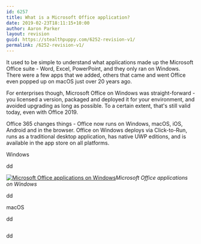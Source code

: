 ```yaml
---
id: 6257
title: What is a Microsoft Office application?
date: 2019-02-23T18:11:15+10:00
author: Aaron Parker
layout: revision
guid: https://stealthpuppy.com/6252-revision-v1/
permalink: /6252-revision-v1/
---
```

It used to be simple to understand what applications made up the Microsoft Office suite - Word, Excel, PowerPoint, and they only ran on Windows. There were a few apps that we added, others that came and went Office even popped up on macOS just over 20 years ago.

For enterprises though, Microsoft Office on Windows was straight-forward - you licensed a version, packaged and deployed it for your environment, and avoided upgrading as long as possible. To a certain extent, that's still valid today, even with Office 2019.

Office 365 changes things - Office now runs on Windows, macOS, iOS, Android and in the browser. Office on Windows deploys via Click-to-Run, runs as a traditional desktop application, has native UWP editions, and is available in the app store on all platforms.

Windows

dd

[<img src="https://stealthpuppy.com/media/2019/02/Office365-Apps-StartMenu-v2-1024x576.png" alt="Microsoft Office applications on Windows" class="wp-image-6255" srcset="https://stealthpuppy.com/media/2019/02/Office365-Apps-StartMenu-v2-1024x576.png 1024w, https://stealthpuppy.com/media/2019/02/Office365-Apps-StartMenu-v2-150x84.png 150w, https://stealthpuppy.com/media/2019/02/Office365-Apps-StartMenu-v2-300x169.png 300w, https://stealthpuppy.com/media/2019/02/Office365-Apps-StartMenu-v2-768x432.png 768w" sizes="(max-width: 1024px) 100vw, 1024px" />](blob:https://stealthpuppy.com/c9564118-065d-45b9-b640-6558f88fb6c7)*Microsoft Office applications on Windows*

dd

macOS

dd

<img src="https://stealthpuppy.com/media/2019/02/MicrosoftOffice-macOS-1024x640.png" alt="" class="wp-image-6256" srcset="https://stealthpuppy.com/media/2019/02/MicrosoftOffice-macOS-1024x640.png 1024w, https://stealthpuppy.com/media/2019/02/MicrosoftOffice-macOS-150x94.png 150w, https://stealthpuppy.com/media/2019/02/MicrosoftOffice-macOS-300x188.png 300w, https://stealthpuppy.com/media/2019/02/MicrosoftOffice-macOS-768x480.png 768w" sizes="(max-width: 1024px) 100vw, 1024px" /> 

dd